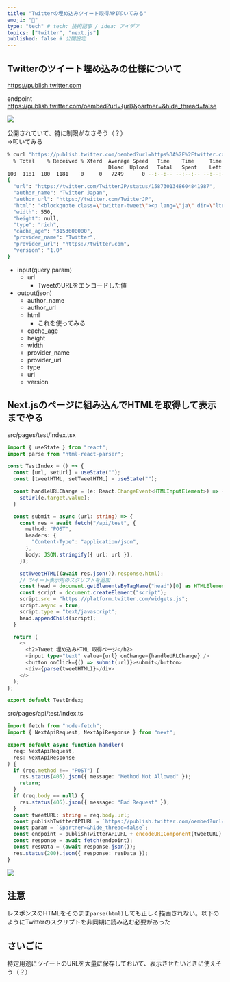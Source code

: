 ```yaml
---
title: "Twitterの埋め込みツイート取得API叩いてみる"
emoji: "📝"
type: "tech" # tech: 技術記事 / idea: アイデア
topics: ["twitter", "next.js"]
published: false # 公開設定
---
```


## Twitterのツイート埋め込みの仕様について

https://publish.twitter.com

endpoint  
https://publish.twitter.com/oembed?url={url}&partner=&hide_thread=false

![](https://storage.googleapis.com/zenn-user-upload/7bd2eeafa6a1-20230615.png)

公開されていて、特に制限がなさそう（？）  
→叩いてみる

```bash
% curl "https://publish.twitter.com/oembed?url=https%3A%2F%2Ftwitter.com%2FTwitterJP%2Fstatus%2F1587301348604841987&partner=&hide_thread=false" | jq
  % Total    % Received % Xferd  Average Speed   Time    Time     Time  Current
                                 Dload  Upload   Total   Spent    Left  Speed
100  1181  100  1181    0     0   7249      0 --:--:-- --:--:-- --:--:--  7474
{
  "url": "https://twitter.com/TwitterJP/status/1587301348604841987",
  "author_name": "Twitter Japan",
  "author_url": "https://twitter.com/TwitterJP",
  "html": "<blockquote class=\"twitter-tweet\"><p lang=\"ja\" dir=\"ltr\">ジブリさん (<a href=\"https://twitter.com/JP_GHIBLI?ref_src=twsrc%5Etfw\">@JP_GHIBLI</a>) に書き下ろしていただいたヘッダーを、ジブリパークのオープンを記念して、みなさんにも使っていただけることになりました🤩<br><br>常識の範囲内でつかって下さい。 <a href=\"https://t.co/HQ94KU3YAI\">pic.twitter.com/HQ94KU3YAI</a></p>&mdash; Twitter Japan (@TwitterJP) <a href=\"https://twitter.com/TwitterJP/status/1587301348604841987?ref_src=twsrc%5Etfw\">November 1, 2022</a></blockquote>\n<script async src=\"https://platform.twitter.com/widgets.js\" charset=\"utf-8\"></script>\n",
  "width": 550,
  "height": null,
  "type": "rich",
  "cache_age": "3153600000",
  "provider_name": "Twitter",
  "provider_url": "https://twitter.com",
  "version": "1.0"
}
```

- input(query param)
    - url
        - TweetのURLをエンコードした値
- output(json)
    - author_name
    - author_url
    - html
        - これを使ってみる
    - cache_age
    - height
    - width
    - provider_name
    - provider_url
    - type
    - url
    - version

## Next.jsのページに組み込んでHTMLを取得して表示までやる

src/pages/test/index.tsx
```typescript
import { useState } from "react";
import parse from "html-react-parser";

const TestIndex = () => {
  const [url, setUrl] = useState("");
  const [tweetHTML, setTweetHTML] = useState("");

  const handleURLChange = (e: React.ChangeEvent<HTMLInputElement>) => {
    setUrl(e.target.value);
  }

  const submit = async (url: string) => {
    const res = await fetch("/api/test", {
      method: "POST",
      headers: {
        "Content-Type": "application/json",
      },
      body: JSON.stringify({ url: url }),
    });

    setTweetHTML((await res.json()).response.html);
    // ツイート表示用のスクリプトを追加
    const head = document.getElementsByTagName("head")[0] as HTMLElement;
    const script = document.createElement("script");
    script.src = "https://platform.twitter.com/widgets.js";
    script.async = true;
    script.type = "text/javascript";
    head.appendChild(script);
  }

  return (
    <>
      <h2>Tweet 埋め込みHTML 取得ページ</h2>
      <input type="text" value={url} onChange={handleURLChange} />
      <button onClick={() => submit(url)}>submit</button>
      <div>{parse(tweetHTML)}</div>
    </>
  );
};

export default TestIndex;
```
src/pages/api/test/index.ts
```typescript
import fetch from "node-fetch";
import { NextApiRequest, NextApiResponse } from "next";

export default async function handler(
  req: NextApiRequest,
  res: NextApiResponse
) {
  if (req.method !== "POST") {
    res.status(405).json({ message: "Method Not Allowed" });
    return;
  }
  if (req.body == null) {
    res.status(405).json({ message: "Bad Request" });
  }
  const tweetURL: string = req.body.url;
  const publishTwitterAPIURL = `https://publish.twitter.com/oembed?url=`;
  const param = `&partner=&hide_thread=false`;
  const endpoint = publishTwitterAPIURL + encodeURIComponent(tweetURL) + param;
  const response = await fetch(endpoint);
  const resData = (await response.json());
  res.status(200).json({ response: resData });
}
```

![](https://storage.googleapis.com/zenn-user-upload/9deb18a29a52-20230615.png)

## 注意

レスポンスのHTMLをそのまま`parse(html)`しても正しく描画されない。以下のようにTwitterのスクリプトを非同期に読み込む必要があった

## さいごに

特定用途にツイートのURLを大量に保存しておいて、表示させたいときに使えそう（？）